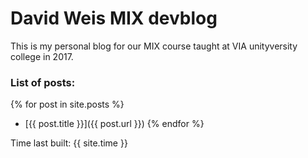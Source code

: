 # David Weis MIX devblog

This is my personal blog for our MIX course taught at VIA unityversity college in 2017.

### List of posts:

{% for post in site.posts %}
- [{{ post.title }}]({{ post.url }})
{% endfor %}

Time last built: {{ site.time }}